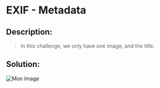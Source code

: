 # EXIF - Metadata

## Description:
> In this challenge, we only have one image, and the title.

## Solution:

![Mon Image](ch1writeup.jpg)
